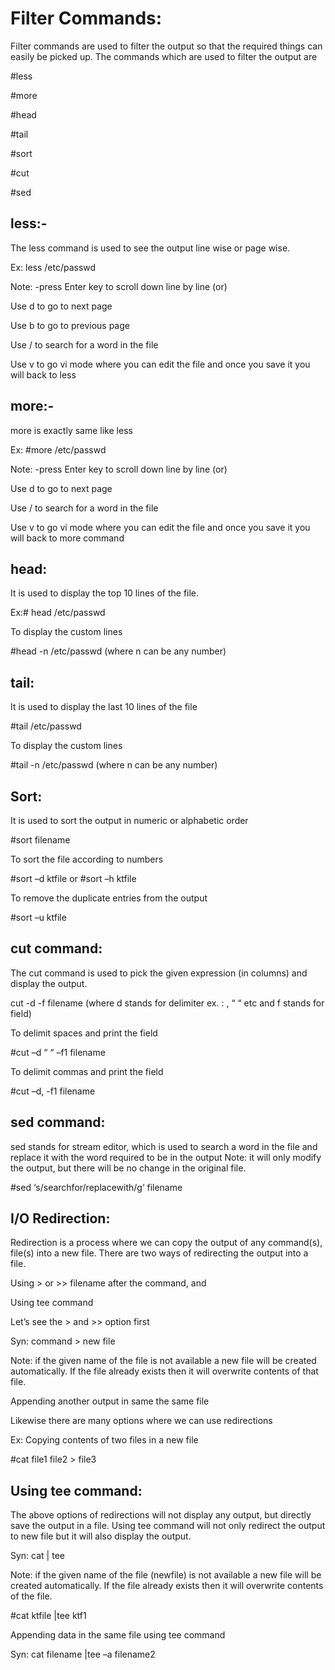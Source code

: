 # Filter Commands:

Filter commands are used to filter the output so that the required things can easily be
picked up. The commands which are used to filter the output are

#less

#more

#head

#tail

#sort

#cut

#sed

## less:-
The less command is used to see the output line wise or page wise.

Ex: less /etc/passwd

Note: -press Enter key to scroll down line by line (or)

Use d to go to next page

Use b to go to previous page

Use / to search for a word in the file

Use v to go vi mode where you can edit the file and once you save it you will back to less

## more:-

more is exactly same like less

Ex: #more /etc/passwd

Note: -press Enter key to scroll down line by line (or)

Use d to go to next page

Use / to search for a word in the file

Use v to go vi mode where you can edit the file and once you save it you will back to
more command

## head:
It is used to display the top 10 lines of the file.

Ex:# head /etc/passwd

To display the custom lines

#head -n /etc/passwd (where n can be any number)

## tail:

It is used to display the last 10 lines of the file

#tail /etc/passwd

To display the custom lines

#tail -n /etc/passwd (where n can be any number)


## Sort:

It is used to sort the output in numeric or alphabetic order

#sort filename

To sort the file according to numbers

#sort –d ktfile or #sort –h ktfile


To remove the duplicate entries from the output

#sort –u ktfile

## cut command:

The cut command is used to pick the given expression (in columns) and display the output.

cut -d -f filename (where d stands for delimiter ex. : , “ “ etc and f stands for field)

To delimit spaces and print the field

#cut –d “ “ –f1 filename

To delimit commas and print the field

#cut –d, -f1 filename


## sed command:

sed stands for stream editor, which is used to search a word in the file and replace it with the
word required to be in the output
Note: it will only modify the output, but there will be no change in the original file.

#sed ‘s/searchfor/replacewith/g’ filename

## I/O Redirection:

Redirection is a process where we can copy the output of any command(s), file(s) into a new
file. There are two ways of redirecting the output into a file.

Using > or >> filename after the command, and

Using tee command

Let’s see the > and >> option first

Syn: command > new file

Note: if the given name of the file is not available a new file will be created automatically. If
the file already exists then it will overwrite contents of that file.

Appending another output in same the same file

Likewise there are many options where we can use redirections

Ex:
Copying contents of two files in a new file

#cat file1 file2 > file3

## Using tee command:

The above options of redirections will not display any output, but directly save the output in
a file. Using tee command will not only redirect the output to new file but it will also display
the output.

Syn: cat <filename> | tee <new file name>

Note: if the given name of the file (newfile) is not available a new file will be created
automatically. If the file already exists then it will overwrite contents of the file.

#cat ktfile |tee ktf1

Appending data in the same file using tee command

Syn: cat filename |tee –a filename2
